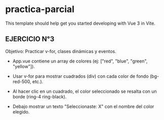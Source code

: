 # practica-parcial

This template should help get you started developing with Vue 3 in Vite.

## EJERCICIO N°3

Objetivo: Practicar v-for, clases dinámicas y eventos. 

* App.vue contiene un array de colores (ej: ["red", "blue", "green", "yellow"]). 

* Usar v-for para mostrar cuadrados (div) con cada color de fondo (bg-red-500, etc.). 

* Al hacer clic en un cuadrado, el color seleccionado se resalta con un borde (ring-4 ring-black). 

* Debajo mostrar un texto "Seleccionaste: X" con el nombre del color elegido. 

 